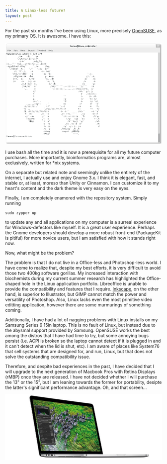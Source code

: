 ```yaml
---
title: A Linux-less future?
layout: post
---
```

For the past six months I've been using Linux, more precisely [OpenSUSE](http://www.opensuse.org),
as my primary OS. It is awesome. I have this:

![Terminal is Awesome!](/images/terminal2.png)

I use bash all the time and it is now a prerequisite for all my future computer
purchases. More importantly, bioinformatics programs are, almost exclusively, written for
\*nix systems.

On a separate but related note and seemingly unlike the entirety of the internet, 
I actually use and enjoy Gnome 3.x. I think it is elegant, fast, 
and stable or, at least, moreso than Unity or Cinnamon. I can customize it to my
heart's content and the dark theme is very easy on the eyes.

Finally, I am completely enamored with the repository system. Simply running 

    sudo zypper up
    
to update any and all applications on my computer is a surreal experience for
Windows-defectors like myself. It is a great user experience. Perhaps the 
Gnome developers should develop a more robust front-end (PackageKit
is pitiful) for more novice users, but I am satisfied with how it stands right now.

Now, what might be the problem? 

The problem is that I do not live in a Office-less and Photoshop-less world. I
have come to realize that, despite my best efforts, it is very difficult to
avoid those two 400kg software gorillas. My increased interaction with biochemists
during my current summer research has highlighted the Office-shaped hole in the
Linux application portfolio. Libreoffice is unable to provide the compatibility
and features that I require. [Inkscape](http://www.inkscape.org), on the other
hand, is superior to Illustrator, but GIMP cannot match the
power and versatility of Photoshop. Also, Linux lacks even the most primitive video editting
application, however there are some murmurings of something coming.

Additionally, I have had a lot of nagging problems with Linux installs on my
Samsung Series 9 15in laptop. This is no fault of Linux, but instead due to 
the abysmal support provided by Samsung. OpenSUSE works the best among 
the distros that I have had time to try, but some annoying bugs persist (i.e.
ACPI is broken so the laptop cannot detect if it is plugged in and it can't
detect when the lid is shut, etc). I am aware of places like System76 that sell
systems that are designed for, and run, Linux, but that does not solve the
outstanding compatibility issue.

Therefore, and despite bad experiences in the past, I have decided that I will
upgrade to the next generation of Macbook Pros with Retina Displays (rMBP) once
they are released. I have not decided whether I will purchase the 13" or the 15",
but I am leaning towards the former for portability, desipte the latter's
significant performance advantage. Oh, and that screen...

![MacbookPro](/images/macbookproretina.jpg) 
